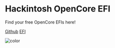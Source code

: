 # Hackintosh OpenCore EFI

Find your free OpenCore EFIs here!

[Github](https://github.com/hackintosh-club)
[EFI](README.md)

<!-- background image -->

<!-- ![](_media/bg.png) -->

<!-- background color -->

![color](#333333)

